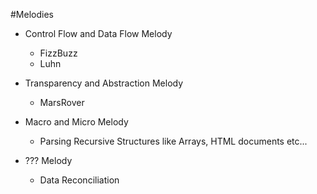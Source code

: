 #Melodies

* Control Flow and Data Flow Melody
    * FizzBuzz
    * Luhn   

* Transparency and Abstraction Melody
    * MarsRover 
  
* Macro and Micro Melody
    * Parsing Recursive Structures like Arrays, HTML documents etc...

* ??? Melody
    * Data Reconciliation